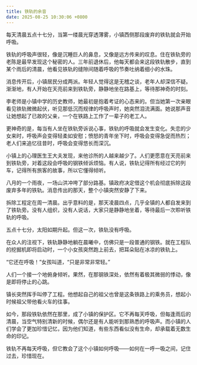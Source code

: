 ```yaml
---
title: 铁轨的余音
date: 2025-08-25 10:30:06 +0800
---
```


每天清晨五点十七分，当第一缕晨光穿透薄雾，小镇西侧那段废弃的铁轨就会开始呼吸。

铁轨的呼吸声很轻，像是沉睡巨人的鼻息，又像是远方传来的叹息。住在铁轨旁的老陈是最早发现这个秘密的人。三年前退休后，他每天都会来这段铁轨散步，直到某个雨后的清晨，他看见铁轨的缝隙间随着呼吸的节奏吐纳着细小的水珠。

消息传开后，小镇居民分成两派。年轻人觉得这是无稽之谈，老年人却深信不疑。渐渐地，有人开始在天亮前来到铁轨旁，静静地坐在路基上，等待那神奇的时刻。

李老师是小镇中学的历史教师，她最初是抱着考证的心态来的。但当她第一次亲眼看见铁轨微微起伏，听见那低沉而规律的呼吸声时，她突然泪流满面。她说那声音让她想起了已故的父亲，一个在铁路上工作了一辈子的老工人。

更神奇的是，每当有人坐在铁轨旁诉说心事，铁轨的呼吸就会发生变化。失恋的少女来时，呼吸声会变得轻柔如安慰；愤怒的青年坐下时，呼吸会变得急促而热烈；老人们来追忆往昔时，呼吸会变得悠长而深沉。

小镇上的心理医生王大夫发现，来他诊所的人越来越少了。人们更愿意在天亮前来到铁轨旁，对着这段会呼吸的钢铁倾诉烦恼。有人说，铁轨记得所有经过它的列车，记得所有旅客的故事，所以它懂得倾听。

八月的一个雨夜，一场山洪冲垮了部分路基。镇政府决定借这个机会彻底拆除这段废弃多年的铁轨。消息传出的那天，整个小镇突然安静了下来。

拆除工程定在周一清晨。出乎意料的是，那天凌晨四点，几乎全镇的人都自发来到了铁轨旁。没有人组织，没有人说话，大家只是静静地坐着，等待最后一次聆听铁轨的呼吸。

五点十七分，太阳如期升起。但这一次，铁轨没有呼吸。

在众人的注视下，铁轨静静地躺在晨曦中，仿佛只是一段普通的钢铁。就在工程队的挖掘机即将启动时，一个小女孩突然跑上前去，把耳朵贴在冰凉的铁轨上。

“它还在呼吸！”女孩叫道，“只是非常非常轻。”

人们一个接一个地俯身倾听。果然，在那钢铁深处，依然有着极其微弱的悸动，像是即将停止的心跳。

镇长突然挥手叫停了工程。他想起自己的祖父也曾是这条铁路上的乘务员，想起小时候祖父带他看火车的往事。

如今，那段铁轨依然在那里，成了小镇的保护区。它不再每天呼吸，但每逢雨后的清晨，当空气特别清新的时候，偶尔还是有人能听到那熟悉的呼吸声。而小镇的人们学会了更加珍惜记忆，因为他们知道，有些东西看似没有生命，却承载着无数生命的印记。

铁轨不再每天呼吸，但它教会了这个小镇如何呼吸——如何在一呼一吸之间，记住过去，珍惜现在。
